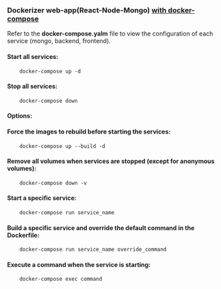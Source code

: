 ### Dockerizer web-app(React-Node-Mongo) <ins>with docker-compose</ins>

Refer to the **docker-compose.yalm** file to view the configuration of each service (mongo, backend, frontend).

#### <p> Start all services:<p>

        docker-compose up -d

#### Stop all services:

        docker-compose down

#### Options:

#### Force the images to rebuild before starting the services:

        docker-compose up --build -d

#### Remove all volumes when services are stopped (except for anonymous volumes):

        docker-compose down -v

#### Start a specific service:

        docker-compose run service_name

#### Build a specific service and override the default command in the Dockerfile:

        docker-compose run service_name override_command

#### Execute a command when the service is starting:

        docker-compose exec command
